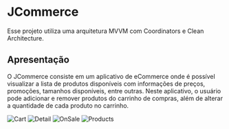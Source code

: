 # JCommerce

Esse projeto utiliza uma arquitetura MVVM com Coordinators e Clean Architecture.

## Apresentação

O JCommerce consiste em um aplicativo de eCommerce onde é possível visualizar a lista de produtos disponíveis com informações de preços, promoções, tamanhos disponíveis, entre outras. Neste aplicativo, o usuário pode adicionar e remover produtos do carrinho de compras, além de alterar a quantidade de cada produto no carrinho.

![Cart](https://github.com/JobsonMateusAlves/JCommerce/assets/44685592/095211d8-6fea-4c17-a46d-610b5f10edd9)
![Detail](https://github.com/JobsonMateusAlves/JCommerce/assets/44685592/58c9d250-8e05-4de1-9053-4422e94602ec)
![OnSale](https://github.com/JobsonMateusAlves/JCommerce/assets/44685592/c08499eb-5c33-4fad-80ae-59d92d309f9b)
![Products](https://github.com/JobsonMateusAlves/JCommerce/assets/44685592/5c1e2bfe-e7f2-440b-98c6-e91474867758)


